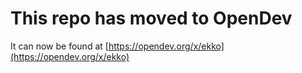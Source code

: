 # This repo has moved to OpenDev

It can now be found at [https://opendev.org/x/ekko](https://opendev.org/x/ekko)
